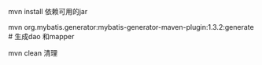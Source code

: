 mvn install 依赖可用的jar

mvn org.mybatis.generator:mybatis-generator-maven-plugin:1.3.2:generate # 生成dao 和mapper


mvn clean 清理
